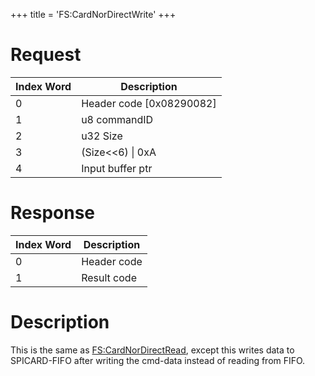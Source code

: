 +++
title = 'FS:CardNorDirectWrite'
+++

# Request

| Index Word | Description                |
|------------|----------------------------|
| 0          | Header code \[0x08290082\] |
| 1          | u8 commandID               |
| 2          | u32 Size                   |
| 3          | (Size\<\<6) \| 0xA         |
| 4          | Input buffer ptr           |

# Response

| Index Word | Description |
|------------|-------------|
| 0          | Header code |
| 1          | Result code |

# Description

This is the same as
[FS:CardNorDirectRead](FS:CardNorDirectRead "wikilink"), except this
writes data to SPICARD-FIFO after writing the cmd-data instead of
reading from FIFO.
